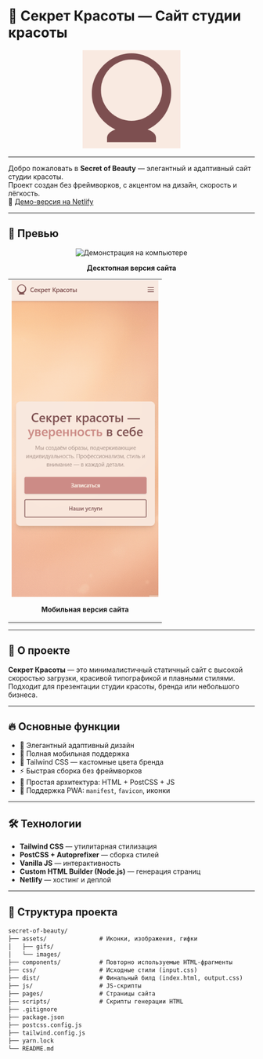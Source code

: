 # 💄 Секрет Красоты — Сайт студии красоты

<div align="center">
  <img src="./assets/web-app-manifest-512x512.png" alt="Secret of Beauty Logo" width="200" />
</div>

---

Добро пожаловать в **Secret of Beauty** — элегантный и адаптивный сайт студии красоты.  
Проект создан без фреймворков, с акцентом на дизайн, скорость и лёгкость.  
🔗 [Демо-версия на Netlify](https://secret-of-beauty.netlify.app)

---

## 🎥 Превью

<div align="center">
  <img src="https://raw.githubusercontent.com/1kodexxx/SecretOfBeauty/main/assets/gifs/secret-of-beauty1.gif" alt="Демонстрация на компьютере" width="600" />
  <p><strong>Десктопная версия сайта</strong></p>
</div>

<table align="center">
  <tr>
    <td align="center">
      <img src="https://raw.githubusercontent.com/1kodexxx/SecretOfBeauty/main/assets/gifs/secret-of-beauty2.gif" alt="Мобильная версия сайта" width="300" />
      <p><strong>Мобильная версия сайта</strong></p>
    </td>
  </tr>
</table>

---

## 🚀 О проекте

**Секрет Красоты** — это минималистичный статичный сайт с высокой скоростью загрузки, красивой типографикой и плавными стилями.  
Подходит для презентации студии красоты, бренда или небольшого бизнеса.

---

## 🔥 Основные функции

- 🎨 Элегантный адаптивный дизайн
- 📱 Полная мобильная поддержка
- 🌈 Tailwind CSS — кастомные цвета бренда
- ⚡ Быстрая сборка без фреймворков
- 🧠 Простая архитектура: HTML + PostCSS + JS
- 🔗 Поддержка PWA: `manifest`, `favicon`, иконки

---

## 🛠️ Технологии

- **Tailwind CSS** — утилитарная стилизация
- **PostCSS + Autoprefixer** — сборка стилей
- **Vanilla JS** — интерактивность
- **Custom HTML Builder (Node.js)** — генерация страниц
- **Netlify** — хостинг и деплой

---

## 📂 Структура проекта

```text
secret-of-beauty/
├── assets/               # Иконки, изображения, гифки
│   ├── gifs/
│   └── images/
├── components/           # Повторно используемые HTML-фрагменты
├── css/                  # Исходные стили (input.css)
├── dist/                 # Финальный билд (index.html, output.css)
├── js/                   # JS-скрипты
├── pages/                # Страницы сайта
├── scripts/              # Скрипты генерации HTML
├── .gitignore
├── package.json
├── postcss.config.js
├── tailwind.config.js
├── yarn.lock
└── README.md
